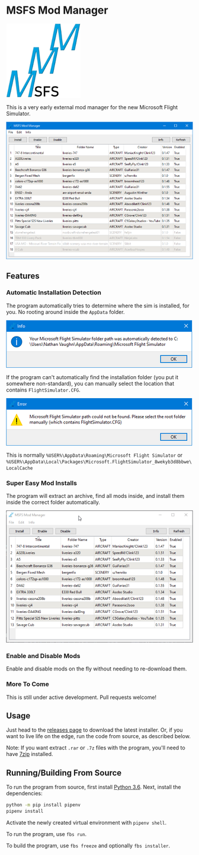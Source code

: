 # MSFS Mod Manager

<img src="src/main/resources/base/icons/icon.png" alt="Bad Logo (I'm not good at graphic design)" width="200"/>

This is a very early external mod manager for the new Microsoft Flight Simulator.

![Main Screen](screenshots/main-1.png)

## Features

### Automatic Installation Detection

The program automatically tries to determine where the sim is installed, for you.
No rooting around inside the `AppData` folder.

![Sim Directory Detection](screenshots/auto-detect.png)

If the program can't automatically find the installation folder (you put it somewhere
non-standard), you can manually select the location that contains `FlightSimulator.CFG`.

![Manual Selection](screenshots/manual-select.png)

This is normally `%USER%\AppData\Roaming\Microsoft Flight Simulator` or
`%USER%\AppData\Local\Packages\Microsoft.FlightSimulator_8wekyb3d8bbwe\LocalCache`

### Super Easy Mod Installs

The program will extract an archive, find all mods inside, and install them
inside the correct folder automatically.

![Install Demo](screenshots/install.gif)

### Enable and Disable Mods

Enable and disable mods on the fly without needing to re-download them.

### More To Come

This is still under active development. Pull requests welcome!

## Usage

Just head to the
[releases page](https://github.com/NathanVaughn/msfs-mod-manager/releases)
to download the latest installer. Or, if you want to live life on the edge,
run the code from source, as described below.

Note: If you want extract `.rar` or `.7z` files with the program, you'll need
to have [7zip](https://www.7-zip.org/) installed.

## Running/Building From Source

To run the program from source, first install [Python 3.6](https://www.python.org/downloads/release/python-368/).
Next, install the dependencies:

```bash
python -m pip install pipenv
pipenv install
```

Activate the newly created virtual environment with `pipenv shell`.

To run the program, use `fbs run`.

To build the program, use `fbs freeze` and optionally `fbs installer`.
